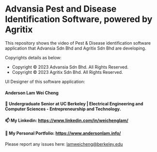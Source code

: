 # Advansia Pest and Disease Identification Software, powered by Agritix
This repository shows the video of Pest & Disease identification software application that Advansia Sdn Bhd and Agritix Sdn Bhd are developing.  

Copyrights details as below:
- Copyright © 2023 Advansia Sdn Bhd. All Rights Reserved.
- Copyright © 2023 Agritix Sdn Bhd. All Rights Reserved.

UI Designer of this software application: 
#### Anderson Lam Wei Cheng
#### 👋 Undergraduate Senior at UC Berkeley | Electrical Engineering and Computer Sciences - Entrepreneurship and Technology.
#### 📫 My Linkedin: https://www.linkedin.com/in/weichenglam/
#### 📖 My Personal Portfolio: https://www.andersonlam.info/

Please report any issues here: lamweicheng@berkeley.edu
